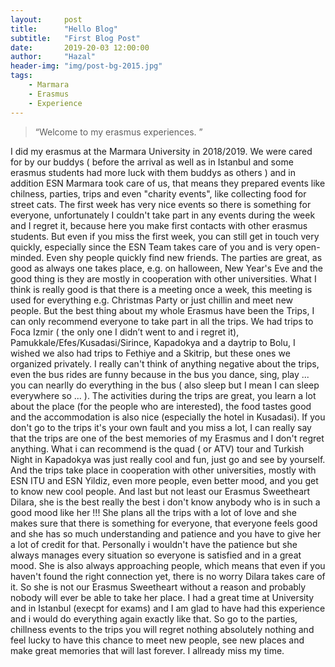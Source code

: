 ```yaml
---
layout:     post
title:      "Hello Blog"
subtitle:   "First Blog Post"
date:       2019-20-03 12:00:00
author:     "Hazal"
header-img: "img/post-bg-2015.jpg"
tags:
    - Marmara
    - Erasmus
    - Experience
---
```


> “Welcome to my erasmus experiences. ”

I did my erasmus at the Marmara University in 2018/2019.
We were cared for by our buddys ( before the arrival as well as in Istanbul and some erasmus students had more luck with them buddys as others ) and in addition ESN Marmara took care of us, that means they prepared events like chilness, parties, trips and even "charity events", like collecting food for street cats.
The first week has very nice events so there is something for everyone, unfortunately I couldn't take part in any events during the week and I regret it, because here you make first contacts with other erasmus students. But even if you miss the first week, you can still get in touch very quickly, especially since the ESN Team takes care of you and is very open-minded. Even shy people quickly find new friends. The parties are great, as good as always one takes place, e.g. on halloween, New Year's Eve and the good thing is they are mostly in cooperation with other universities. What I think is really good is that there is a meeting once a week, this meeting is used for everything e.g. Christmas Party or just chillin and meet new people.
But the best thing about my whole Erasmus have been the Trips, I can only recommend everyone to take part in all the trips. We had trips to Foca Izmir ( the only one I didn’t went to and i regret it), Pamukkale/Efes/Kusadasi/Sirince, Kapadokya and a daytrip to Bolu, I wished we also had trips to Fethiye and a Skitrip, but these ones we organized privately. I really can't think of anything negative about the trips, even the bus rides are funny because in the bus you dance, sing, play ... you can nearlly do everything in the bus ( also sleep but I mean I can sleep everywhere so ... ). The activities during the trips are great, you learn a lot about the place (for the people who are interested), the food tastes good and the accommodation is also nice (especially the hotel in Kusadasi). If you don't go to the trips it's your own fault and you miss a lot, I can really say that the trips are one of the best memories of my Erasmus and I don't regret anything. What i can recommend is the quad ( or ATV) tour and Turkish Night in Kapadokya was just really cool and fun, just go and see by yourself. And the trips take place in cooperation with other universities, mostly with ESN ITU and ESN Yildiz, even more people, even better mood, and you get to know new cool people.
And last but not least our Erasmus Sweetheart Dilara, she is the best really the best i don't know anybody who is in such a good mood like her !!!
She plans all the trips with a lot of love and she makes sure that there is something for everyone, that everyone feels good and she has so much understanding and patience and you have to give her a lot of credit for that. Personally i wouldn't have the patience but she always manages every situation so everyone is satisfied and in a great mood. She is also always approaching people, which means that even if you haven't found the right connection yet, there is no worry Dilara takes care of it. So she is not our Erasmus Sweetheart without a reason and probably nobody will ever be able to take her place.
I had a great time at University and in Istanbul (execpt for exams) and I am glad to have had this experience and i would do everything again exactly like that.
So go to the parties, chillness events to the trips you will regret nothing absolutely nothing and feel lucky to have this chance to meet new people, see new places and make great memories that will last forever. I allready miss my time.